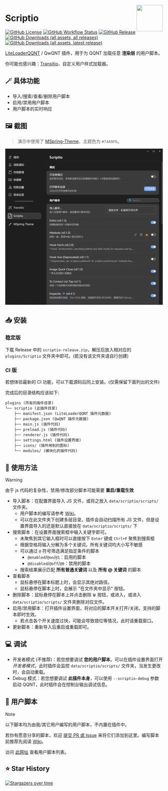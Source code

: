 <img src="./icons/icon.svg" align="right" style="width: 6em; height: 6em;"></img>

# Scriptio

[![GitHub License](https://img.shields.io/github/license/PRO-2684/Scriptio?logo=gnu)](https://github.com/PRO-2684/Scriptio/blob/main/LICENSE)
[![GitHub Workflow Status](https://img.shields.io/github/actions/workflow/status/PRO-2684/Scriptio/release.yml?branch=main&logo=githubactions)](https://github.com/PRO-2684/Scriptio/blob/main/.github/workflows/release.yml)
[![GitHub Release](https://img.shields.io/github/v/release/PRO-2684/Scriptio?logo=githubactions)](https://github.com/PRO-2684/Scriptio/releases)
[![GitHub Downloads (all assets, all releases)](https://img.shields.io/github/downloads/PRO-2684/Scriptio/total?logo=github)](https://github.com/PRO-2684/Scriptio/releases)
[![GitHub Downloads (all assets, latest release)](https://img.shields.io/github/downloads/PRO-2684/Scriptio/latest/total?logo=github)](https://github.com/PRO-2684/Scriptio/releases/latest)

[LiteLoaderQQNT](https://github.com/mo-jinran/LiteLoaderQQNT) / QwQNT 插件，用于为 QQNT 加载任意 **渲染层** 的用户脚本。

你可能也感兴趣：[Transitio](https://github.com/PRO-2684/transitio)，自定义用户样式加载器。

## 🪄 具体功能

- 导入/搜索/查看/删除用户脚本
- 启用/禁用用户脚本
- 用户脚本的实时响应

## 🖼️ 截图

> 演示中使用了 [MSpring-Theme](https://github.com/MUKAPP/LiteLoaderQQNT-MSpring-Theme)，主题色为 `#74A9F6`。

![Scriptio](./attachments/settings.png)

## 📥 安装

### 稳定版

下载 Release 中的 `scriptio-release.zip`，解压后放入相对应的 `plugins/Scriptio` 文件夹中即可。(若没有该文件夹请自行创建)

### CI 版

若想体验最新的 CI 功能，可以下载源码后同上安装。(仅需保留下面列出的文件)

完成后的目录结构应该如下:

```
plugins (所有的插件目录)
└── scriptio (此插件目录)
    ├── manifest.json (LiteLoaderQQNT 插件元数据)
    ├── package.json (QwQNT 插件元数据)
    ├── main.js (插件代码)
    ├── preload.js (插件代码)
    ├── renderer.js (插件代码)
    ├── settings.html (插件设置界面)
    ├── icons/ (插件用到的图标)
    └── modules/ (模块化的插件代码)
```

## 🤔 使用方法

> [!WARNING]
> 由于 js 代码的复杂性，禁用/修改部分脚本可能需要 **重启/重载生效**

- 导入脚本：在配置界面导入 JS 文件，或将之放入 `data/scriptio/scripts/` 文件夹。
    - 用户脚本的编写请参考 [Wiki](https://github.com/PRO-2684/Scriptio/wiki)。
    - 可以在此文件夹下创建多层目录，插件会自动扫描所有 JS 文件，但是设置界面导入的还是默认直接放在 `data/scriptio/scripts/` 下
- 搜索脚本：在设置界面搜索框中输入关键字即可。
    - 未聚焦到其它输入框时可以直接按下 `Enter` 键或 `Ctrl+F` 聚焦到搜索框
    - 根据空格将输入分解为多个关键词，所有关键词均大小写不敏感
    - 可以通过 `@` 符号筛选满足指定条件的脚本
        - `@enabled`/`@on`/`@1`：启用的脚本
        - `@disabled`/`@off`/`@0`：禁用的脚本
    - 搜索结果展示匹配 **所有普通关键词** 以及 **所有 @ 关键词** 的脚本
- 查看脚本
    - 鼠标悬停在脚本标题上时，会显示其绝对路径。
    - 鼠标悬停在脚本上时，会展示 "在文件夹中显示" 按钮。
- 删除脚本：鼠标悬停在脚本上并点击删除 `🗑️` 按钮，或进入，或进入 `data/scriptio/scripts/` 文件夹删除对应文件。
- 启用/禁用脚本：打开插件设置界面，将对应的脚本开关打开/关闭，支持的脚本即时生效。
    - 若点击各个开关速度过快，可能会导致错位等情况，此时请重载窗口。
- 更新脚本：重新导入后重启或重载即可。

## 💻 调试

- 开发者模式 (不推荐)：若您想要调试 **您的用户脚本**，可以在插件设置界面打开 *开发者模式*，此时插件会监控 `data/scriptio/scripts/` 文件夹，当发生更改时，会自动重载。
- Debug 模式：若您想要调试 **此插件本身**，可以使用 `--scriptio-debug` 参数启动 QQNT，此时插件会在控制台输出调试信息。

## 📜 用户脚本

> [!NOTE]
> 以下脚本均为由我/其它用户编写的用户脚本，不内置在插件中。
>
> 若你有愿意分享的脚本，欢迎 [提交 PR 或 Issue](https://github.com/PRO-2684/Scriptio/issues/1) 来将它们添加到这里。编写脚本前推荐先阅读 [Wiki](https://github.com/PRO-2684/Scriptio/wiki)。

访问 [此网址](https://pro-2684.github.io/?page=scriptio_userscripts) 查看用户脚本列表。

## ⭐ Star History

[![Stargazers over time](https://starchart.cc/PRO-2684/Scriptio.svg?variant=adaptive)](https://starchart.cc/PRO-2684/Scriptio)

